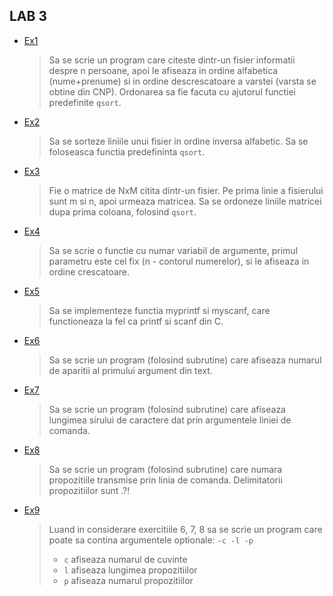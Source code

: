 ## LAB 3

- [Ex1](./Ex1.c)
    > Sa se scrie un program care citeste dintr-un fisier informatii despre n persoane, apoi le afiseaza in ordine alfabetica (nume+prenume) si in ordine descrescatoare a varstei (varsta se obtine din CNP). Ordonarea sa fie facuta cu ajutorul functiei predefinite `qsort`.
- [Ex2](./Ex2.c)
    > Sa se sorteze liniile unui fisier in ordine inversa alfabetic. Sa se foloseasca functia predefininta `qsort`.
- [Ex3](./Ex3.c)
    > Fie o matrice de NxM citita dintr-un fisier. Pe prima linie a fisierului sunt m si n, apoi urmeaza matricea. Sa se ordoneze liniile matricei dupa prima coloana, folosind `qsort`.
- [Ex4](./Ex4.c)
    > Sa se scrie o functie cu numar variabil de argumente, primul parametru este cel fix (n - contorul numerelor), si le afiseaza in ordine crescatoare.
- [Ex5](./Ex5.c)
    > Sa se implementeze functia myprintf si myscanf, care functioneaza la fel ca printf si scanf din C.
- [Ex6](./Ex6.c)
    > Sa se scrie un program (folosind subrutine) care afiseaza numarul de aparitii al primului argument din text.
- [Ex7](./Ex7.c)
    > Sa se scrie un program (folosind subrutine) care afiseaza lungimea sirului de caractere dat prin argumentele liniei de comanda.
- [Ex8](./Ex8.c)
    > Sa se scrie un program (folosind subrutine) care numara propozitiile transmise prin linia de comanda. Delimitatorii propozitiilor sunt .?!
- [Ex9](./Ex9.c)
    > Luand in considerare exercitiile 6, 7, 8 sa se scrie un program care poate sa contina argumentele optionale: `-c -l -p`
    >   - `c` afiseaza numarul de cuvinte
    >   - `l` afiseaza lungimea propozitiilor
    >   - `p` afiseaza numarul propozitiilor